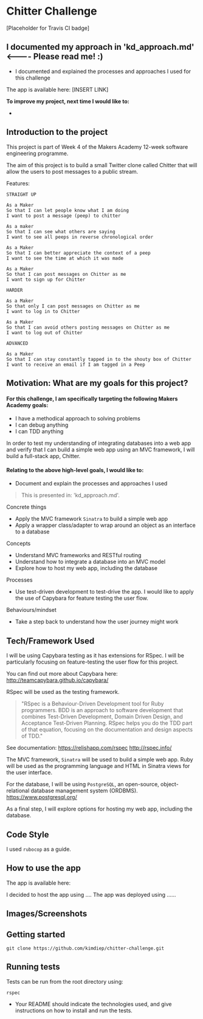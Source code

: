 Chitter Challenge
==================

[Placeholder for Travis CI badge]

## I documented my approach in 'kd_approach.md' <---- Please read me! :)
- I documented and explained the processes and approaches I used for this challenge

The app is available here:
[INSERT LINK]

**To improve my project, next time I would like to:**

- 

## Introduction to the project

This project is part of Week 4 of the Makers Academy 12-week software engineering programme. 

The aim of this project is to build a small Twitter clone called Chitter that will allow the users to post messages to a public stream.

Features:

```
STRAIGHT UP

As a Maker
So that I can let people know what I am doing  
I want to post a message (peep) to chitter

As a maker
So that I can see what others are saying  
I want to see all peeps in reverse chronological order

As a Maker
So that I can better appreciate the context of a peep
I want to see the time at which it was made

As a Maker
So that I can post messages on Chitter as me
I want to sign up for Chitter

HARDER

As a Maker
So that only I can post messages on Chitter as me
I want to log in to Chitter

As a Maker
So that I can avoid others posting messages on Chitter as me
I want to log out of Chitter

ADVANCED

As a Maker
So that I can stay constantly tapped in to the shouty box of Chitter
I want to receive an email if I am tagged in a Peep
```

## Motivation: What are my goals for this project?

#### For this challenge, I am specifically targeting the following Makers Academy goals:

- I have a methodical approach to solving problems
- I can debug anything
- I can TDD anything

In order to test my understanding of integrating databases into a web app and verify that I can build a simple web app using an MVC framework, I will build a full-stack app, Chitter.

#### Relating to the above high-level goals, I would like to:

- Document and explain the processes and approaches I used

> This is presented in: 'kd_approach.md'.

Concrete things
- Apply the MVC framework `Sinatra` to build a simple web app
- Apply a wrapper class/adapter to wrap around an object as an interface to a database

Concepts
- Understand MVC frameworks and RESTful routing
- Understand how to integrate a database into an MVC model
- Explore how to host my web app, including the database

Processes
- Use test-driven development to test-drive the app. I would like to apply the use of Capybara for feature testing the user flow.

Behaviours/mindset
- Take a step back to understand how the user journey might work

## Tech/Framework Used

I will be using Capybara testing as it has extensions for RSpec. I will be particularly focusing on feature-testing the user flow for this project.

You can find out more about Capybara here: http://teamcapybara.github.io/capybara/

RSpec will be used as the testing framework.  

>"RSpec is a Behaviour-Driven Development tool for Ruby programmers. BDD is an approach
to software development that combines Test-Driven Development, Domain Driven Design,
and Acceptance Test-Driven Planning. RSpec helps you do the TDD part of that equation,
focusing on the documentation and design aspects of TDD." 

See documentation:
https://relishapp.com/rspec
http://rspec.info/


The MVC framework, `Sinatra` will be used to build a simple web app. Ruby will be used as the programming language and HTML in Sinatra views for the user interface.

For the database, I will be using `PostgreSQL`, an open-source, object-relational database management system (ORDBMS).
https://www.postgresql.org/

As a final step, I will explore options for hosting my web app, including the database.

## Code Style

I used `rubocop` as a guide.

## How to use the app

The app is available here:


I decided to host the app using .... The app was deployed using  ......



## Images/Screenshots

## Getting started

`git clone https://github.com/kimdiep/chitter-challenge.git`

## Running tests

Tests can be run from the root directory using:

`rspec`

* Your README should indicate the technologies used, and give instructions on how to install and run the tests.

